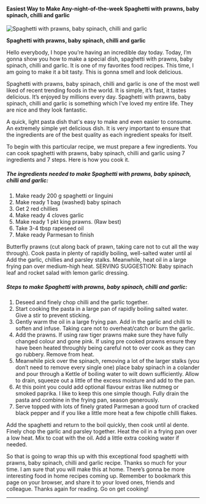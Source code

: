            

#### Easiest Way to Make Any-night-of-the-week Spaghetti with prawns, baby spinach, chilli and garlic

![Spaghetti with prawns, baby spinach, chilli and garlic](https://img-global.cpcdn.com/recipes/ff3d0ca4e385cef7/751x532cq70/spaghetti-with-prawns-baby-spinach-chilli-and-garlic-recipe-main-photo.jpg)

**Spaghetti with prawns, baby spinach, chilli and garlic**

Hello everybody, I hope you’re having an incredible day today. Today, I’m gonna show you how to make a special dish, spaghetti with prawns, baby spinach, chilli and garlic. It is one of my favorites food recipes. This time, I am going to make it a bit tasty. This is gonna smell and look delicious.

Spaghetti with prawns, baby spinach, chilli and garlic is one of the most well liked of recent trending foods in the world. It is simple, it’s fast, it tastes delicious. It’s enjoyed by millions every day. Spaghetti with prawns, baby spinach, chilli and garlic is something which I’ve loved my entire life. They are nice and they look fantastic.

A quick, light pasta dish that's easy to make and even easier to consume. An extremely simple yet delicious dish. It is very important to ensure that the ingredients are of the best quality as each ingredient speaks for itself.

To begin with this particular recipe, we must prepare a few ingredients. You can cook spaghetti with prawns, baby spinach, chilli and garlic using 7 ingredients and 7 steps. Here is how you cook it.

##### The ingredients needed to make Spaghetti with prawns, baby spinach, chilli and garlic:

1.  Make ready 200 g spaghetti or linguini
2.  Make ready 1 bag (washed) baby spinach
3.  Get 2 red chillies
4.  Make ready 4 cloves garlic
5.  Make ready 1 pkt king prawns. (Raw best)
6.  Take 3-4 tbsp rapeseed oil
7.  Make ready Parmesan to finish

Butterfly prawns (cut along back of prawn, taking care not to cut all the way through). Cook pasta in plenty of rapidly boiling, well-salted water until al Add the garlic, chillies and parsley stalks. Meanwhile, heat oil in a large frying pan over medium-high heat. SERVING SUGGESTION: Baby spinach leaf and rocket salad with lemon garlic dressing.

##### Steps to make Spaghetti with prawns, baby spinach, chilli and garlic:

1.  Deseed and finely chop chilli and the garlic together.
2.  Start cooking the pasta in a large pan of rapidly boiling salted water. Give a stir to prevent sticking.
3.  Gently warm the oil in a large frying pan. Add in the garlic and chilli to soften and infuse. Taking care not to overheat/catch or burn the garlic.
4.  Add the prawns. If using raw tiger prawns make sure they have fully changed colour and gone pink. If using pre cooked prawns ensure they have been heated throughly being careful not to over cook as they can go rubbery. Remove from heat.
5.  Meanwhile pick over the spinach, removing a lot of the larger stalks (you don’t need to remove every single one) place baby spinach in a colander and pour through a Kettle of boiling water to wilt down sufficiently. Allow to drain, squeeze out a little of the excess moisture and add to the pan.
6.  At this point you could add optional flavour extras like nutmeg or smoked paprika. I like to keep this one simple though. Fully drain the pasta and combine in the frying pan, season generously.
7.  Serve topped with lots of finely grated Parmesan a good turn of cracked black pepper and if you like a little more heat a few chipotle chilli flakes.

Add the spaghetti and return to the boil quickly, then cook until al dente. Finely chop the garlic and parsley together. Heat the oil in a frying pan over a low heat. Mix to coat with the oil. Add a little extra cooking water if needed.

So that is going to wrap this up with this exceptional food spaghetti with prawns, baby spinach, chilli and garlic recipe. Thanks so much for your time. I am sure that you will make this at home. There’s gonna be more interesting food in home recipes coming up. Remember to bookmark this page on your browser, and share it to your loved ones, friends and colleague. Thanks again for reading. Go on get cooking!

* * *